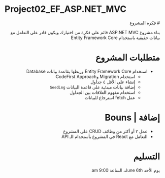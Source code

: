 # Project02_EF_ASP.NET_MVC

<div dir="rtl" align="right">
# فكرة المشروع 

بناء مشروع ASP.NET MVC قائم على فكرة من اختيارك ويكون قادر على التعامل مع بيانات حقيقية باستخدام Entity Framework Core 

# متطلبات المشروع
- استخدام Entity Framework Core وربطها بقاعدة بيانات Database
    - استخدام Migration وCodeFirst Approach
    - إنشاء على الأقل ٤ جداول
    - إضافة بيانات مبدئية على قاعدة البيانات `Seeding`
    - استخدام مفهوم العلاقات بين الجداول
    - عمل fetch استرجاع للبيانات
# إضافة | Bouns  
- عمل ٢ أو أكثر من وظائف CRUD على المشروع
- التعامل مع React في المشروع بأستخدام الـ API


# التسليم

يوم الأحد June 6th، الساعة 9:00 am
</div>
